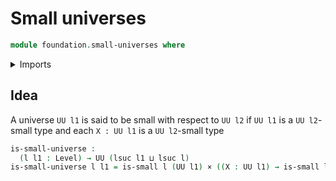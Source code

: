 # Small universes

```agda
module foundation.small-universes where
```

<details><summary>Imports</summary>

```agda
open import foundation-core.cartesian-product-types
open import foundation-core.small-types
open import foundation-core.universe-levels
```

</details>

## Idea

A universe `UU l1` is said to be small with respect to `UU l2` if `UU l1` is a
`UU l2`-small type and each `X : UU l1` is a `UU l2`-small type

```agda
is-small-universe :
  (l l1 : Level) → UU (lsuc l1 ⊔ lsuc l)
is-small-universe l l1 = is-small l (UU l1) × ((X : UU l1) → is-small l X)
```
